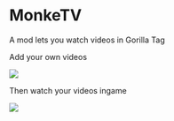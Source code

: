 # MonkeTV
A mod lets you watch videos in Gorilla Tag

Add your own videos

![](https://user-images.githubusercontent.com/29258204/164886709-9ec58ce2-2a58-4d49-99ab-12c1bee76d43.png)

Then watch your videos ingame

![](https://user-images.githubusercontent.com/29258204/164886760-40848747-22a6-412e-b596-8092d2daf3b5.jpg)
